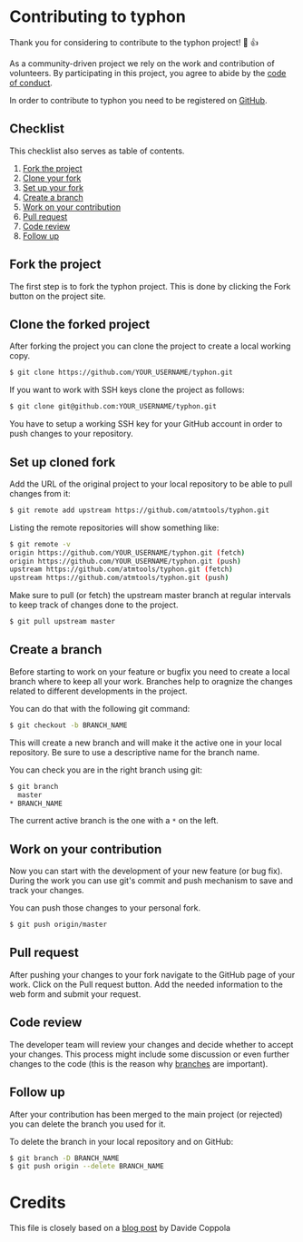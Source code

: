 # Contributing to typhon
Thank you for considering to contribute to the typhon project! :tada: :+1:

As a community-driven project we rely on the work and contribution of
volunteers. By participating in this project, you agree to abide by the
[code of conduct](CODE_OF_CONDUCT.md).

In order to contribute to typhon you need to be registered on
[GitHub](https://github.com/join).

## Checklist
This checklist also serves as table of contents.
1. [Fork the project](#fork-the-project)
2. [Clone your fork](#clone-the-forked-project)
3. [Set up your fork](#set-up-cloned-fork)
4. [Create a branch](#create-a-branch)
5. [Work on your contribution](#work-on-your-contribution)
6. [Pull request](#pull-request)
7. [Code review](#code-review)
8. [Follow up](#follow-up)

## Fork the project
The first step is to fork the typhon project. This is done by clicking the Fork
button on the project site.

## Clone the forked project
After forking the project you can clone the project to create a local working
copy.
```bash
$ git clone https://github.com/YOUR_USERNAME/typhon.git
```

If you want to work with SSH keys clone the project as follows:
```bash
$ git clone git@github.com:YOUR_USERNAME/typhon.git
```
You have to setup a working SSH key for your GitHub account in order to push
changes to your repository.

## Set up cloned fork
Add the URL of the original project to your local repository to be able to pull
changes from it:
```bash
$ git remote add upstream https://github.com/atmtools/typhon.git
```

Listing the remote repositories will show something like:
```bash
$ git remote -v
origin https://github.com/YOUR_USERNAME/typhon.git (fetch)
origin https://github.com/YOUR_USERNAME/typhon.git (push)
upstream https://github.com/atmtools/typhon.git (fetch)
upstream https://github.com/atmtools/typhon.git (push)
```

Make sure to pull (or fetch) the upstream master branch at regular intervals to
keep track of changes done to the project.
```bash
$ git pull upstream master
```

## Create a branch
Before starting to work on your feature or bugfix you need to create a local
branch where to keep all your work. Branches help to oragnize the changes
related to different developments in the project.

You can do that with the following git command:
```bash
$ git checkout -b BRANCH_NAME
```

This will create a new branch and will make it the active one in your local
repository. Be sure to use a descriptive name for the branch name.

You can check you are in the right branch using git:
```bash
$ git branch
  master
* BRANCH_NAME
```
The current active branch is the one with a ``*`` on the left.

## Work on your contribution
Now you can start with the development of your new feature (or bug fix).
During the work you can use git's commit and push mechanism to save and track
your changes.

You can push those changes to your personal fork.
```bash
$ git push origin/master
```

## Pull request
After pushing your changes to your fork navigate to the GitHub page of your
work.  Click on the Pull request button. Add the needed information to the web
form and submit your request.

## Code review
The developer team will review your changes and decide whether to accept your
changes. This process might include some discussion or even further changes to
the code (this is the reason why [branches](#create-a-branch) are important).

## Follow up
After your contribution has been merged to the main project (or rejected) you
can delete the branch you used for it.

To delete the branch in your local repository and on GitHub:
```bash
$ git branch -D BRANCH_NAME
$ git push origin --delete BRANCH_NAME
```

# Credits
This file is closely based on a
[blog post](http://blog.davidecoppola.com/2016/11/howto-contribute-to-open-source-project-on-github/)
by Davide Coppola
